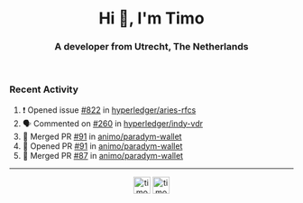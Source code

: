 <h1 align="center">Hi 👋, I'm Timo</h1>
<h3 align="center">A developer from Utrecht, The Netherlands</h3>
<br/>
<!-- https://github.com/rahuldkjain/github-profile-readme-generator --!>

<!--  <p align="left"><img src="https://github-readme-stats.vercel.app/api?username=timoglastra&show_icons=true&count_private=true&" alt="timoglastra" /></p> --!>

<!--
Github language stats
<p align="left"><img src="https://github-readme-stats.vercel.app/api/top-langs/?username=timoglastra&layout=compact" alt="timoglastra" /><p>
-->

<!-- Codestats language stats -->
<!-- <p align="left"><img src="https://codestats-readme.vercel.app/api/top-langs/?username=timoglastra&layout=compact&language_count=12" alt="timoglastra" /><p>    --!>
  
<h3>Recent Activity</h3>

<!--START_SECTION:activity-->
1. ❗ Opened issue [#822](https://github.com/hyperledger/aries-rfcs/issues/822) in [hyperledger/aries-rfcs](https://github.com/hyperledger/aries-rfcs)
2. 🗣 Commented on [#260](https://github.com/hyperledger/indy-vdr/issues/260#issuecomment-2016528396) in [hyperledger/indy-vdr](https://github.com/hyperledger/indy-vdr)
3. 🎉 Merged PR [#91](https://github.com/animo/paradym-wallet/pull/91) in [animo/paradym-wallet](https://github.com/animo/paradym-wallet)
4. 💪 Opened PR [#91](https://github.com/animo/paradym-wallet/pull/91) in [animo/paradym-wallet](https://github.com/animo/paradym-wallet)
5. 🎉 Merged PR [#87](https://github.com/animo/paradym-wallet/pull/87) in [animo/paradym-wallet](https://github.com/animo/paradym-wallet)
<!--END_SECTION:activity-->

---

<p align="center">
<a href="https://twitter.com/timoglastra" target="blank"><img align="center" src="https://cdn.jsdelivr.net/npm/simple-icons@3.0.1/icons/twitter.svg" alt="timoglastra" height="30" width="30" /></a>
<a href="https://linkedin.com/in/timoglastra" target="blank"><img align="center" src="https://cdn.jsdelivr.net/npm/simple-icons@3.0.1/icons/linkedin.svg" alt="timoglastra" height="30" width="30" /></a>
</p>



